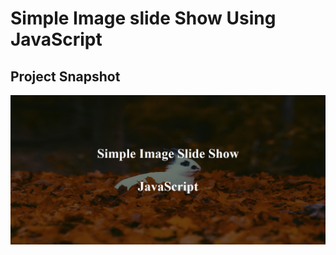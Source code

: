 # **Simple Image slide Show Using JavaScript**

## **Project Snapshot**

![Image](./images/Project.jpg)
